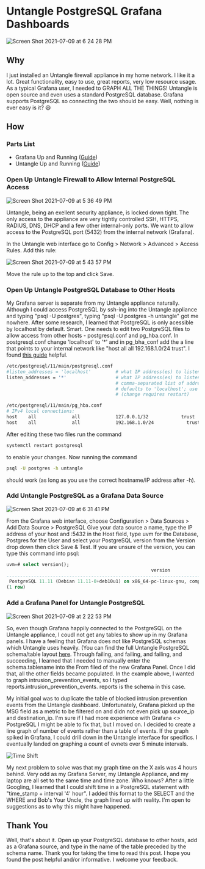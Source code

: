 # Untangle PostgreSQL Grafana Dashboards

![Screen Shot 2021-07-09 at 6 24 28 PM](https://user-images.githubusercontent.com/9034190/125141381-eee2be00-e0e2-11eb-8385-c06f5952f9e3.png)

## Why
I just installed an Untangle firewall appliance in my home network. I like it a lot. Great functionality, easy to use, great reports, very low resource usage. As a typical Grafana user, I needed to GRAPH ALL THE THINGS! Untangle is open source and even uses a standard PostgreSQL database. Grafana supports PostgreSQL so connecting the two should be easy. Well, nothing is ever easy is it? 😃

## How
### Parts List
* Grafana Up and Running ([Guide](http://blog.faucher.net/2021/02/grafana-101-part-i.html))
* Untangle Up and Running ([Guide](https://www.untangle.com/untangle-ng-firewall/resources/how-to-deploy/))

### Open Up Untangle Firewall to Allow Internal PostgreSQL Access
![Screen Shot 2021-07-09 at 5 36 49 PM](https://user-images.githubusercontent.com/9034190/125138248-4cbfd780-e0dc-11eb-851c-5a8f4615d537.png)

Untangle, being an exellent security appliance, is locked down tight.  The only access to the appliance are very tightly controlled SSH, HTTPS, RADIUS, DNS, DHCP and a few other internal-only ports. We want to allow access to the PostgreSQL port (5432) from the internal network (Grafana). 

In the Untangle web interface go to Config > Network > Advanced > Access Rules. Add this rule:

![Screen Shot 2021-07-09 at 5 43 57 PM](https://user-images.githubusercontent.com/9034190/125138779-454cfe00-e0dd-11eb-83d7-d669e3da9fa8.png)

Move the rule up to the top and click Save.

### Open Up Untangle PostgreSQL Database to Other Hosts
My Grafana server is separate from my Untangle appliance naturally. Although I could access PostgreSQL by ssh-ing into the Untangle appliance and typing "psql -U postgres",  typing "psql -U postgres -h untangle" got me nowhere. After some research, I learned that PostgreSQL is only acessible by localhost by default. Smart. One needs to edit two PostgreSQL files to allow access from other hosts - postgresql.conf and pg_hba.conf. In postgresql.conf change 'localhost' to '*' and in pg_bha_conf add the a line that points to your internal network like "host all all 192.168.1.0/24 trust". I found [this guide](https://www.bigbinary.com/blog/configure-postgresql-to-allow-remote-connection) helpful.

````bash
/etc/postgresql/11/main/postgresql.conf
#listen_addresses = 'localhost'         # what IP address(es) to listen on;
listen_addresses = '*'                  # what IP address(es) to listen on;
                                        # comma-separated list of addresses;
                                        # defaults to 'localhost'; use '*' for all
                                        # (change requires restart)

/etc/postgresql/11/main/pg_hba.conf
# IPv4 local connections:
host    all             all             127.0.0.1/32            trust
host    all             all             192.168.1.0/24            trust
````

After editing these two files run the command
````bash
systemctl restart postgresql
````
to enable your changes. Now running the command
````bash
psql -U postgres -h untangle
````
should work (as long as you use the correct hostname/IP address after -h).

### Add Untangle PostgreSQL as a Grafana Data Source

![Screen Shot 2021-07-09 at 6 31 41 PM](https://user-images.githubusercontent.com/9034190/125141765-f22a7980-e0e3-11eb-84a5-d864f48e51ff.png)

From the Grafana web interface, choose Configuration > Data Sources > Add Data Source > PostgreSQL
Give your data source a name, type the IP address of your host and :5432 in the Host field, type uvm for the Database, Postgres for the User and select your PostgreSQL version from the Version drop down then click Save & Test. If you are unsure of the version, you can type this command into psql:

````sql
uvm=# select version();
                                                     version                                                      
------------------------------------------------------------------------------------------------------------------
 PostgreSQL 11.11 (Debian 11.11-0+deb10u1) on x86_64-pc-linux-gnu, compiled by gcc (Debian 8.3.0-6) 8.3.0, 64-bit
(1 row)
````

### Add a Grafana Panel for Untangle PostgreSQL

![Screen Shot 2021-07-09 at 2 22 53 PM](https://user-images.githubusercontent.com/9034190/125142170-15095d80-e0e5-11eb-83f0-5b9b082a92b5.png)

So, even though Grafana happily connected to the PostgreSQL on the Untangle appliance, I coudl not get any tables to show up in my Grafana panels. I have a feeling that Grafana does not like PostgreSQL schemas which Untangle uses heavily. (You can find the full Untangle PostgreSQL schema/table layout [here](https://wiki.untangle.com/index.php/Database_Schema). Through failing, and failing, and failing, and succeeding, I learned that I needed to manually enter the schema.tablename into the From filed of the new Grafana Panel. Once I did that, all the other fields became populated. In the example above, I wanted to graph intrusion_prevention_events, so I typed reports.intrusion_prevention_events. reports is the schema in this case.

My initial goal was to duplicate the table of blocked intrusion prevention events from the Untangle dashboard. Unfortunately, Grafana picked up the MSG field as a metric to be filtered on and didn not even pick up source_ip and destination_ip. I'm sure if I had more experience with Grafana <> PostgreSQL I might be able to fix that, but I moved on. I decided to create a line graph of number of events rather than a table of events. If the graph spiked in Grafana, I could drill down in the Untangle interface for specifics. I eventually landed on graphing a count of evnets over 5 minute intervals.

![Time Shift](https://user-images.githubusercontent.com/9034190/125146189-94515e00-e0f2-11eb-8fed-0e92a0c1f08a.png)

My next problem to solve was that my graph time on the X axis was 4 hours behind. Very odd as my Grafana Server, my Untangle Appliance, and my laptop are all set to the same time and time zone. Who knows? After a little Googling, I learned that I could shift time in a PostgreSQL statement with "time_stamp + interval '4' hour". I added this format to the SELECT and the WHERE and Bob's Your Uncle, the graph lined up with reality. I'm open to suggestions as to why this might have happened.

## Thank You
Well, that's about it. Open up your PostgreSQL database to other hosts, add as a Grafana source, and type in the name of the table preceded by the schema name. Thank you for taking the time to read this post. I hope you found the post helpful and/or informative. I welcome your feedback.
